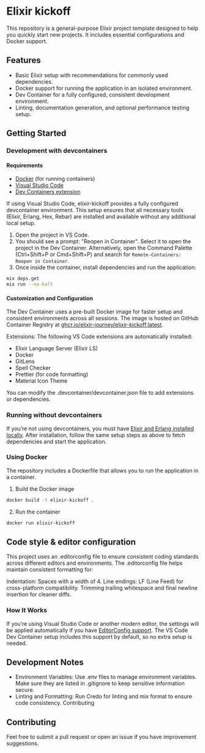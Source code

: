 # Elixir kickoff
This repository is a general-purpose Elixir project template designed to help you quickly start new projects. It includes essential configurations and Docker support.

## Features

- Basic Elixir setup with recommendations for commonly used dependencies.
- Docker support for running the application in an isolated environment.
- Dev Container for a fully configured, consistent development environment.
- Linting, documentation generation, and optional performance testing setup.

## Getting Started

### Development with devcontainers

#### Requirements

- [Docker](https://www.docker.com) (for running containers)
- [Visual Studio Code](https://code.visualstudio.com)
- [Dev Containers extension](https://marketplace.visualstudio.com/items?itemName=ms-vscode-remote.remote-containers)

If using Visual Studio Code, elixir-kickoff provides a fully configured devcontainer environment. This setup ensures that all necessary tools (Elixir, Erlang, Hex, Rebar) are installed and available without any additional local setup.

1. Open the project in VS Code.
2. You should see a prompt: "Reopen in Container". Select it to open the project in the Dev Container. Alternatively, open the Command Palette (Ctrl+Shift+P or Cmd+Shift+P) and search for ```Remote-Containers: Reopen in Container```.
3. Once inside the container, install dependencies and run the application:

```bash
mix deps.get
mix run --no-halt
```

#### Customization and Configuration

The Dev Container uses a pre-built Docker image for faster setup and consistent environments across all sessions. The image is hosted on GitHub Container Registry at [ghcr.io/elixir-journey/elixir-kickoff:latest](https://github.com/orgs/Elixir-journey/packages/container/package/elixir-kickoff).

Extensions: The following VS Code extensions are automatically installed:
- Elixir Language Server (Elixir LS)
- Docker
- GitLens
- Spell Checker
- Prettier (for code formatting)
- Material Icon Theme

You can modify the .devcontainer/devcontainer.json file to add extensions or dependencies.

### Running without devcontainers
If you’re not using devcontainers, you must have [Elixir and Erlang installed locally](https://elixir-lang.org/install.html). After installation, follow the same setup steps as above to fetch dependencies and start the application.

### Using Docker

The repository includes a Dockerfile that allows you to run the application in a container.

1. Build the Docker image

```bash
docker build -t elixir-kickoff .
```

2. Run the container

```bash
docker run elixir-kickoff
```

## Code style & editor configuration
This project uses an .editorconfig file to ensure consistent coding standards across different editors and environments. The .editorconfig file helps maintain consistent formatting for:

Indentation: Spaces with a width of 4.
Line endings: LF (Line Feed) for cross-platform compatibility.
Trimming trailing whitespace and final newline insertion for cleaner diffs.

### How It Works

If you’re using Visual Studio Code or another modern editor, the settings will be applied automatically if you have [EditorConfig support](https://editorconfig.org). The VS Code Dev Container setup includes this support by default, so no extra setup is needed.

## Development Notes

- Environment Variables: Use .env files to manage environment variables. Make sure they are listed in .gitignore to keep sensitive information secure.
- Linting and Formatting: Run Credo for linting and mix format to ensure code consistency.
Contributing

## Contributing
Feel free to submit a pull request or open an issue if you have improvement suggestions.
